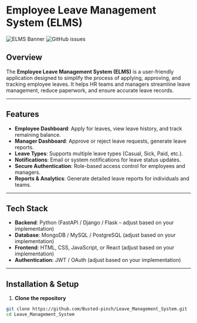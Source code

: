 # Employee Leave Management System (ELMS)

![ELMS Banner](https://img.shields.io/badge/Status-Active-brightgreen) ![GitHub issues](https://img.shields.io/github/issues/Busted-pinch/Leave_Management_System)

## Overview
The **Employee Leave Management System (ELMS)** is a user-friendly application designed to simplify the process of applying, approving, and tracking employee leaves. It helps HR teams and managers streamline leave management, reduce paperwork, and ensure accurate leave records.

---

## Features
- **Employee Dashboard**: Apply for leaves, view leave history, and track remaining balance.
- **Manager Dashboard**: Approve or reject leave requests, generate leave reports.
- **Leave Types**: Supports multiple leave types (Casual, Sick, Paid, etc.).
- **Notifications**: Email or system notifications for leave status updates.
- **Secure Authentication**: Role-based access control for employees and managers.
- **Reports & Analytics**: Generate detailed leave reports for individuals and teams.

---

## Tech Stack
- **Backend**: Python (FastAPI / Django / Flask – adjust based on your implementation)  
- **Database**: MongoDB / MySQL / PostgreSQL (adjust based on your implementation)  
- **Frontend**: HTML, CSS, JavaScript, or React (adjust based on your implementation)  
- **Authentication**: JWT / OAuth (adjust based on your implementation)

---

## Installation & Setup
1. **Clone the repository**
```bash
git clone https://github.com/Busted-pinch/Leave_Management_System.git
cd Leave_Management_System
